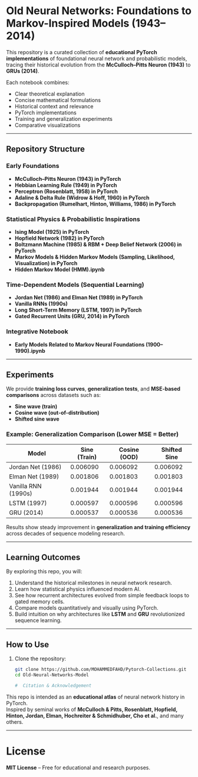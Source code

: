 #  Old Neural Networks: Foundations to Markov-Inspired Models (1943–2014)

This repository is a curated collection of **educational PyTorch implementations** of foundational neural network and probabilistic models, tracing their historical evolution from the **McCulloch–Pitts Neuron (1943)** to **GRUs (2014)**.  

Each notebook combines:
- Clear theoretical explanation
- Concise mathematical formulations
- Historical context and relevance
- PyTorch implementations
- Training and generalization experiments
- Comparative visualizations

---

##  Repository Structure

### Early Foundations
- **McCulloch–Pitts Neuron (1943) in PyTorch**
- **Hebbian Learning Rule (1949) in PyTorch**
- **Perceptron (Rosenblatt, 1958) in PyTorch**
- **Adaline & Delta Rule (Widrow & Hoff, 1960) in PyTorch**
- **Backpropagation (Rumelhart, Hinton, Williams, 1986) in PyTorch**

### Statistical Physics & Probabilistic Inspirations
- **Ising Model (1925) in PyTorch**
- **Hopfield Network (1982) in PyTorch**
- **Boltzmann Machine (1985) & RBM + Deep Belief Network (2006) in PyTorch**
- **Markov Models & Hidden Markov Models (Sampling, Likelihood, Visualization) in PyTorch**
- **Hidden Markov Model (HMM).ipynb**

### Time-Dependent Models (Sequential Learning)
- **Jordan Net (1986) and Elman Net (1989) in PyTorch**
- **Vanilla RNNs (1990s)**
- **Long Short-Term Memory (LSTM, 1997) in PyTorch**
- **Gated Recurrent Units (GRU, 2014) in PyTorch**

### Integrative Notebook
- **Early Models Related to Markov Neural Foundations (1900–1990).ipynb**

---

##  Experiments

We provide **training loss curves**, **generalization tests**, and **MSE-based comparisons** across datasets such as:
- **Sine wave (train)**
- **Cosine wave (out-of-distribution)**
- **Shifted sine wave**

### Example: Generalization Comparison (Lower MSE = Better)

| Model                  | Sine (Train) | Cosine (OOD) | Shifted Sine |
|-------------------------|--------------|--------------|--------------|
| Jordan Net (1986)      | 0.006090     | 0.006092     | 0.006092     |
| Elman Net (1989)       | 0.001806     | 0.001803     | 0.001803     |
| Vanilla RNN (1990s)    | 0.001944     | 0.001944     | 0.001944     |
| LSTM (1997)            | 0.000597     | 0.000596     | 0.000596     |
| GRU (2014)             | 0.000537     | 0.000536     | 0.000536     |

 Results show steady improvement in **generalization and training efficiency** across decades of sequence modeling research.

---

##  Learning Outcomes

By exploring this repo, you will:
1. Understand the historical milestones in neural network research.
2. Learn how statistical physics influenced modern AI.
3. See how recurrent architectures evolved from simple feedback loops to gated memory cells.
4. Compare models quantitatively and visually using PyTorch.
5. Build intuition on why architectures like **LSTM** and **GRU** revolutionized sequence learning.

---

##  How to Use

1. Clone the repository:
   ```bash
   git clone https://github.com/MOHAMMEDFAHD/Pytorch-Collections.git
   cd Old-Neural-Networks-Model

   #  Citation & Acknowledgement

This repo is intended as an **educational atlas** of neural network history in PyTorch.  
Inspired by seminal works of **McCulloch & Pitts, Rosenblatt, Hopfield, Hinton, Jordan, Elman, Hochreiter & Schmidhuber, Cho et al.**, and many others.

---

#  License

**MIT License** – Free for educational and research purposes.


